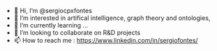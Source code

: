 - 👋 Hi, I’m @sergiocpxfontes
- 👀 I’m interested in artifical intelligence, graph theory and ontologies, 
- 🌱 I’m currently learning ...
- 💞️ I’m looking to collaborate on R&D projects
- 📫 How to reach me : https://www.linkedin.com/in/sergiofontes/

<!---
sergiocpxfontes/sergiocpxfontes is a ✨ special ✨ repository because its `README.md` (this file) appears on your GitHub profile.
You can click the Preview link to take a look at your changes.
--->
